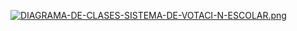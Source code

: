 [![DIAGRAMA-DE-CLASES-SISTEMA-DE-VOTACI-N-ESCOLAR.png](https://i.postimg.cc/ZKwXKHbk/DIAGRAMA-DE-CLASES-SISTEMA-DE-VOTACI-N-ESCOLAR.png)](https://postimg.cc/2VB004LT)
